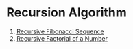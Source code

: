 # Recursion Algorithm

1. [Recursive Fibonacci Sequence](./01-RecursiveFibonnacci.js)
2. [Recursive Factorial of a Number](./02-RecursiveFactorial.js)
